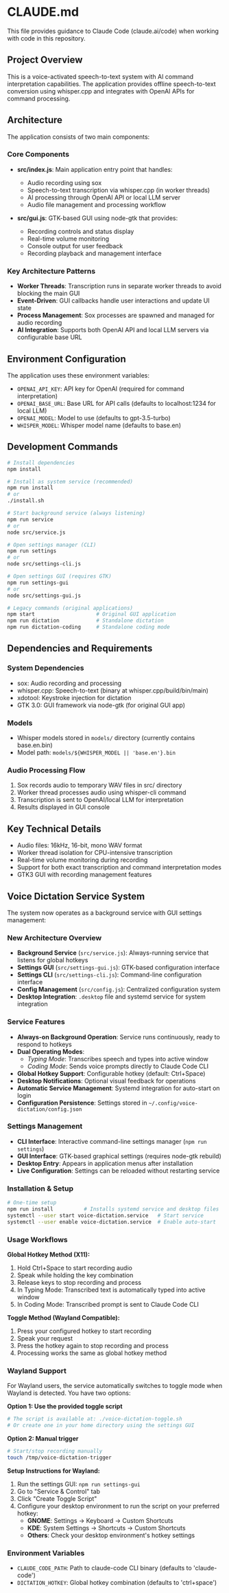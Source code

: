 # CLAUDE.md

This file provides guidance to Claude Code (claude.ai/code) when working with code in this repository.

## Project Overview

This is a voice-activated speech-to-text system with AI command interpretation capabilities. The application provides offline speech-to-text conversion using whisper.cpp and integrates with OpenAI APIs for command processing.

## Architecture

The application consists of two main components:

### Core Components

- **src/index.js**: Main application entry point that handles:
  - Audio recording using sox
  - Speech-to-text transcription via whisper.cpp (in worker threads)
  - AI processing through OpenAI API or local LLM server
  - Audio file management and processing workflow

- **src/gui.js**: GTK-based GUI using node-gtk that provides:
  - Recording controls and status display
  - Real-time volume monitoring
  - Console output for user feedback
  - Recording playback and management interface

### Key Architecture Patterns

- **Worker Threads**: Transcription runs in separate worker threads to avoid blocking the main GUI
- **Event-Driven**: GUI callbacks handle user interactions and update UI state
- **Process Management**: Sox processes are spawned and managed for audio recording
- **AI Integration**: Supports both OpenAI API and local LLM servers via configurable base URL

## Environment Configuration

The application uses these environment variables:

- `OPENAI_API_KEY`: API key for OpenAI (required for command interpretation)
- `OPENAI_BASE_URL`: Base URL for API calls (defaults to localhost:1234 for local LLM)
- `OPENAI_MODEL`: Model to use (defaults to gpt-3.5-turbo)
- `WHISPER_MODEL`: Whisper model name (defaults to base.en)

## Development Commands

```bash
# Install dependencies
npm install

# Install as system service (recommended)
npm run install
# or
./install.sh

# Start background service (always listening)
npm run service
# or
node src/service.js

# Open settings manager (CLI)
npm run settings
# or
node src/settings-cli.js

# Open settings GUI (requires GTK)
npm run settings-gui
# or
node src/settings-gui.js

# Legacy commands (original applications)
npm start                    # Original GUI application
npm run dictation            # Standalone dictation
npm run dictation-coding     # Standalone coding mode
```

## Dependencies and Requirements

### System Dependencies
- sox: Audio recording and processing
- whisper.cpp: Speech-to-text (binary at whisper.cpp/build/bin/main)
- xdotool: Keystroke injection for dictation
- GTK 3.0: GUI framework via node-gtk (for original GUI app)

### Models
- Whisper models stored in `models/` directory (currently contains base.en.bin)
- Model path: `models/${WHISPER_MODEL || 'base.en'}.bin`

### Audio Processing Flow
1. Sox records audio to temporary WAV files in src/ directory
2. Worker thread processes audio using whisper-cli command
3. Transcription is sent to OpenAI/local LLM for interpretation
4. Results displayed in GUI console

## Key Technical Details

- Audio files: 16kHz, 16-bit, mono WAV format
- Worker thread isolation for CPU-intensive transcription
- Real-time volume monitoring during recording
- Support for both exact transcription and command interpretation modes
- GTK3 GUI with recording management features

## Voice Dictation Service System

The system now operates as a background service with GUI settings management:

### New Architecture Overview
- **Background Service** (`src/service.js`): Always-running service that listens for global hotkeys
- **Settings GUI** (`src/settings-gui.js`): GTK-based configuration interface
- **Settings CLI** (`src/settings-cli.js`): Command-line configuration interface
- **Config Management** (`src/config.js`): Centralized configuration system
- **Desktop Integration**: `.desktop` file and systemd service for system integration

### Service Features
- **Always-on Background Operation**: Service runs continuously, ready to respond to hotkeys
- **Dual Operating Modes**:
  - *Typing Mode*: Transcribes speech and types into active window
  - *Coding Mode*: Sends voice prompts directly to Claude Code CLI
- **Global Hotkey Support**: Configurable hotkey (default: Ctrl+Space)
- **Desktop Notifications**: Optional visual feedback for operations
- **Automatic Service Management**: Systemd integration for auto-start on login
- **Configuration Persistence**: Settings stored in `~/.config/voice-dictation/config.json`

### Settings Management
- **CLI Interface**: Interactive command-line settings manager (`npm run settings`)
- **GUI Interface**: GTK-based graphical settings (requires node-gtk rebuild)
- **Desktop Entry**: Appears in application menus after installation
- **Live Configuration**: Settings can be reloaded without restarting service

### Installation & Setup
```bash
# One-time setup
npm run install          # Installs systemd service and desktop files
systemctl --user start voice-dictation.service   # Start service
systemctl --user enable voice-dictation.service  # Enable auto-start
```

### Usage Workflows

**Global Hotkey Method (X11):**
1. Hold Ctrl+Space to start recording audio
2. Speak while holding the key combination
3. Release keys to stop recording and process
4. In Typing Mode: Transcribed text is automatically typed into active window
5. In Coding Mode: Transcribed prompt is sent to Claude Code CLI

**Toggle Method (Wayland Compatible):**
1. Press your configured hotkey to start recording
2. Speak your request
3. Press the hotkey again to stop recording and process
4. Processing works the same as global hotkey method

### Wayland Support

For Wayland users, the service automatically switches to toggle mode when Wayland is detected. You have two options:

**Option 1: Use the provided toggle script**
```bash
# The script is available at: ./voice-dictation-toggle.sh
# Or create one in your home directory using the settings GUI
```

**Option 2: Manual trigger**
```bash
# Start/stop recording manually
touch /tmp/voice-dictation-trigger
```

**Setup Instructions for Wayland:**
1. Run the settings GUI: `npm run settings-gui`
2. Go to "Service & Control" tab
3. Click "Create Toggle Script"
4. Configure your desktop environment to run the script on your preferred hotkey:
   - **GNOME**: Settings → Keyboard → Custom Shortcuts
   - **KDE**: System Settings → Shortcuts → Custom Shortcuts
   - **Others**: Check your desktop environment's hotkey settings

### Environment Variables
- `CLAUDE_CODE_PATH`: Path to claude-code CLI binary (defaults to 'claude-code')
- `DICTATION_HOTKEY`: Global hotkey combination (defaults to 'ctrl+space')